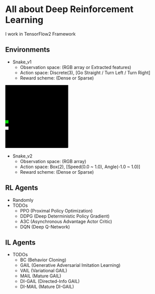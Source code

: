 # All about Deep Reinforcement Learning

I work in TensorFlow2 Framework

## Environments
- Snake_v1
    - Observation space: (RGB array or Extracted features)
    - Action space: Discrete(3), [Go Straight / Turn Left / Turn Right]
    - Reward scheme: (Dense or Sparse)
    
![PPO agent after 50000 episodes](https://github.com/sunghoonhong/DeepRL_tf1/blob/master/tensorflow1/snake_feature/gifs/ppo%20after%2050000%20episode.gif)
    
- Snake_v2
    - Observation space: (RGB array)
    - Action space: Box(2), [Speed(0.0 ~ 1.0), Angle(-1.0 ~ 1.0)]
    - Reward scheme: (Dense or Sparse)


## RL Agents
- Randomly
- TODOs
    - PPO (Proximal Policy Optimization)
    - DDPG (Deep Deterministic Policy Gradient)
    - A3C (Asynchronous Advantage Actor Critic)
    - DQN (Deep Q-Network)

## IL Agents
- TODOs
    - BC (Behavior Cloning)
    - GAIL (Generative Adversarial Imitation Learning)
    - VAIL (Variational GAIL)
    - MAIL (Mature GAIL)
    - DI-GAIL (Directed-Info GAIL)
    - DI-MAIL (Mature DI-GAIL)
